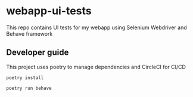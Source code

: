 # webapp-ui-tests
This repo contains UI tests for my webapp using Selenium Webdriver and Behave framework

## Developer guide
This project uses poetry to manage dependencies and CircleCI for CI/CD

`poetry install`

`poetry run behave`
